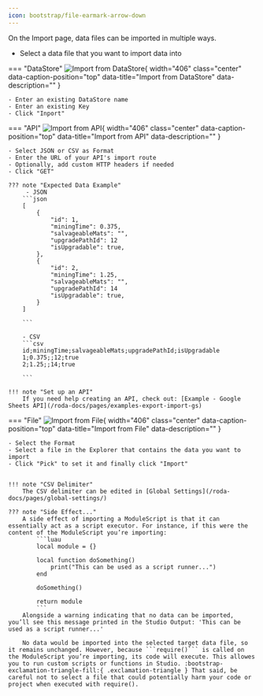 ```yaml
---
icon: bootstrap/file-earmark-arrow-down
---
```


On the Import page, data files can be imported in multiple ways.

- Select a data file that you want to import data into

=== "DataStore"
    ![Import from DataStore](/roda-docs/img/import-datastore.gif){ width="406" class="center" data-caption-position="top" data-title="Import from DataStore" data-description="" }

    - Enter an existing DataStore name
    - Enter an existing Key
    - Click "Inport"

=== "API"
    ![Import from API](/roda-docs/img/import-api.gif){ width="406" class="center" data-caption-position="top" data-title="Import from API" data-description="" }

    - Select JSON or CSV as Format
    - Enter the URL of your API's import route
    - Optionally, add custom HTTP headers if needed
    - Click "GET"

    ??? note "Expected Data Example"
         - JSON
        ```json
        [
            {
                "id": 1,
                "miningTime": 0.375,
                "salvageableMats": "",
                "upgradePathId": 12
                "isUpgradable": true,
            },
            {
                "id": 2,
                "miningTime": 1.25,
                "salvageableMats": "",
                "upgradePathId": 14
                "isUpgradable": true,
            }
        ]

        ```

        - CSV
        ```csv
        id;miningTime;salvageableMats;upgradePathId;isUpgradable
        1;0.375;;12;true
        2;1.25;;14;true

        ```
        
    !!! note "Set up an API"
        If you need help creating an API, check out: [Example - Google Sheets API](/roda-docs/pages/examples-export-import-gs)

=== "File"
    ![Import from File](/roda-docs/img/import-file.gif){ width="406" class="center" data-caption-position="top" data-title="Import from File" data-description="" }
    
    - Select the Format
    - Select a file in the Explorer that contains the data you want to import
    - Click "Pick" to set it and finally click "Import"
        
    
    !!! note "CSV Delimiter"
        The CSV delimiter can be edited in [Global Settings](/roda-docs/pages/global-settings/)
    
    ??? note "Side Effect..."
        A side effect of importing a ModuleScript is that it can essentially act as a script executor. For instance, if this were the content of the ModuleScript you’re importing:
            ```luau
            local module = {}

            local function doSomething()
                print("This can be used as a script runner...")
            end

            doSomething()

            return module
            ```
        Alongside a warning indicating that no data can be imported, you’ll see this message printed in the Studio Output: 'This can be used as a script runner...'

        No data would be imported into the selected target data file, so it remains unchanged. However, because ```require()``` is called on the ModuleScript you’re importing, its code will execute. This allowes you to run custom scripts or functions in Studio. :bootstrap-exclamation-triangle-fill:{ .exclamation-triangle } That said, be careful not to select a file that could potentially harm your code or project when executed with require().
